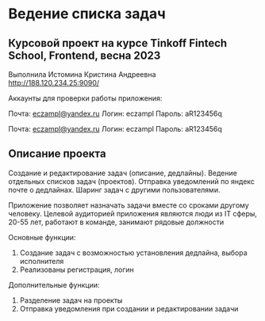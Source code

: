 # Ведение списка задач

## Курсовой проект на курсе Tinkoff Fintech School, Frontend, весна 2023
Выполнила Истомина Кристина Андреевна  
http://188.120.234.25:9090/

Аккаунты для проверки работы приложения:

Почта: eczampl@yandex.ru
Логин: eczampl
Пароль: aR123456q

Почта: eczampl@yandex.ru
Логин: eczampl
Пароль: aR123456q

## Описание проекта

Создание и редактирование задач (описание, дедлайны). Ведение отдельных списков задач (проектов). Отправка уведомлений по яндекс почте о дедлайнах. Шаринг задач с другими пользователями.

Приложение позволяет назначать задачи вместе со сроками другому человеку.
Целевой аудиторией приложения являются люди из IT сферы, 20-55 лет, работают в команде, занимают рядовые должности

Основные функции:
1) Создание задач с возможностью установления дедлайна, выбора исполнителя
2) Реализованы регистрация, логин

Дополнительные функции:
1) Разделение задач на проекты
2) Отправка уведомления при создании и редактировании задачи
